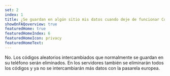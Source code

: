 ```yaml
---
set: 2
index: 1
title: ¿Se guardan en algún sitio mis datos cuando deje de funcionar CoronaMelder?	
showOnFAQoverview: true
featuredHome: true
featuredHomeIndex: 6
featuredHomeIcon: privacy
featuredHomeText: 
---
```

No. Los códigos aleatorios intercambiados que normalmente se guardan en su teléfono serán eliminados. En los servidores también se eliminarán todos los códigos y ya no se intercambiarán más datos con la pasarela europea. 
